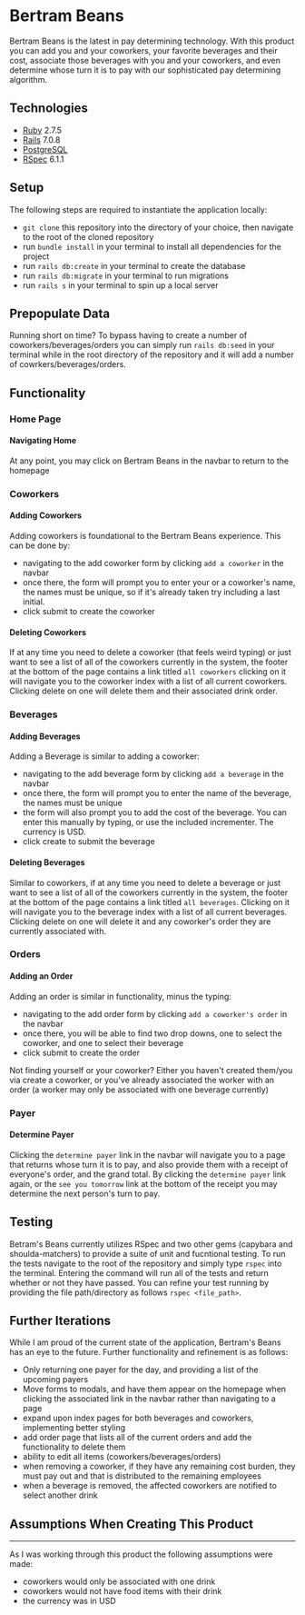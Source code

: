 # Bertram Beans

Bertram Beans is the latest in pay determining technology. With this product you can add you and your coworkers, your favorite beverages and their cost, associate those beverages with you and your coworkers, and even determine whose turn it is to pay with our sophisticated pay determining algorithm.

## Technologies

- [Ruby](https://www.ruby-lang.org/en/) 2.7.5
- [Rails](https://rubyonrails.org/) 7.0.8
- [PostgreSQL](https://www.postgresql.org/)
- [RSpec](https://rspec.info/) 6.1.1

## Setup

The following steps are required to instantiate the application locally:
- `git clone` this repository into the directory of your choice, then navigate to the root of the cloned repository
- run `bundle install` in your terminal to install all dependencies for the project
- run `rails db:create` in your terminal to create the database
- run `rails db:migrate` in your terminal to run migrations
- run `rails s` in your terminal to spin up a local server

## Prepopulate Data

Running short on time? To bypass having to create a number of coworkers/beverages/orders you can simply run `rails db:seed` in your terminal while in the root directory of the repository and it will add a number of cowrkers/beverages/orders.

## Functionality

### Home Page

#### Navigating Home
At any point, you may click on Bertram Beans in the navbar to return to the homepage

### Coworkers

#### Adding Coworkers
Adding coworkers is foundational to the Bertram Beans experience. This can be done by:
- navigating to the add coworker form by clicking `add a coworker` in the navbar
- once there, the form will prompt you to enter your or a coworker's name, the names must be unique, so if it's already taken try including a last initial.
- click submit to create the coworker

#### Deleting Coworkers
If at any time you need to delete a coworker (that feels weird typing) or just want to see a list of all of the coworkers currently in the system, the footer at the bottom of the page contains a link titled `all coworkers` clicking on it will navigate you to the coworker index with a list of all current coworkers. Clicking delete on one will delete them and their associated drink order.

### Beverages

#### Adding Beverages
Adding a Beverage is similar to adding a coworker:
- navigating to the add beverage form by clicking `add a beverage` in the navbar
- once there, the form will prompt you to enter the name of the beverage, the names must be unique
- the form will also prompt you to add the cost of the beverage. You can enter this manually by typing, or use the included incrementer. The currency is USD.
- click create to submit the beverage

#### Deleting Beverages
Similar to coworkers, if at any time you need to delete a beverage or just want to see a list of all of the coworkers currently in the system, the footer at the bottom of the page contains a link titled `all beverages`. Clicking on it will navigate you to the beverage index with a list of all current beverages. Clicking delete on one will delete it and any coworker's order they are currently associated with.

### Orders

#### Adding an Order
Adding an order is similar in functionality, minus the typing:
- navigating to the add order form by clicking `add a coworker's order` in the navbar
- once there, you will be able to find two drop downs, one to select the coworker, and one to select their beverage
- click submit to create the order

Not finding yourself or your coworker? Either you haven't created them/you via create a coworker, or you've already associated the worker with an order (a worker may only be associated with one beverage currently)

### Payer

#### Determine Payer
Clicking the `determine payer` link in the navbar will navigate you to a page that returns whose turn it is to pay, and also provide them with a receipt of everyone's order, and the grand total. By clicking the `determine payer` link again, or the `see you tomorrow` link at the bottom of the receipt you may determine the next person's turn to pay.

## Testing

Betram's Beans currently utilizes RSpec and two other gems (capybara and shoulda-matchers) to provide a suite of unit and fucntional testing. To run the tests navigate to the root of the repository and simply type `rspec` into the terminal. Entering the command will run all of the tests and return whether or not they have passed. You can refine your test running by providing the file path/directory as follows `rspec <file_path>`.

## Further Iterations

While I am proud of the current state of the application, Bertram's Beans has an eye to the future. Further functionality and refinement is as follows:
- Only returning one payer for the day, and providing a list of the upcoming payers
- Move forms to modals, and have them appear on the homepage when clicking the associated link in the navbar rather than navigating to a page
- expand upon index pages for both beverages and coworkers, implementing better styling
- add order page that lists all of the current orders and add the functionality to delete them
- ability to edit all items (coworkers/beverages/orders)
- when removing a coworker, if they have any remaining cost burden, they must pay out and that is distributed to the remaining employees
- when a beverage is removed, the affected coworkers are notified to select another drink

## Assumptions When Creating This Product
---
As I was working through this product the following assumptions were made:
- coworkers would only be associated with one drink
- coworkers would not have food items with their drink
- the currency was in USD
